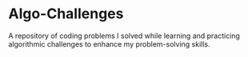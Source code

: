 # Algo-Challenges
A repository of coding problems I solved while learning and practicing algorithmic challenges to enhance my problem-solving skills.
